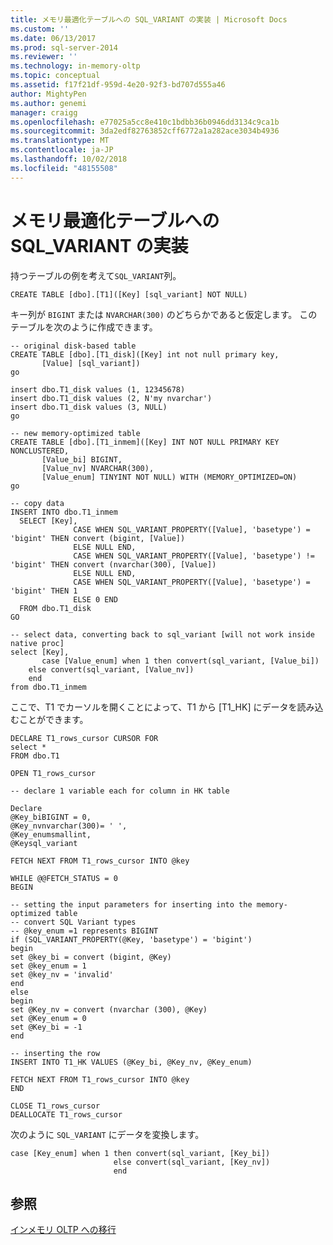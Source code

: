 ```yaml
---
title: メモリ最適化テーブルへの SQL_VARIANT の実装 | Microsoft Docs
ms.custom: ''
ms.date: 06/13/2017
ms.prod: sql-server-2014
ms.reviewer: ''
ms.technology: in-memory-oltp
ms.topic: conceptual
ms.assetid: f17f21df-959d-4e20-92f3-bd707d555a46
author: MightyPen
ms.author: genemi
manager: craigg
ms.openlocfilehash: e77025a5cc8e410c1bdbb36b0946dd3134c9ca1b
ms.sourcegitcommit: 3da2edf82763852cff6772a1a282ace3034b4936
ms.translationtype: MT
ms.contentlocale: ja-JP
ms.lasthandoff: 10/02/2018
ms.locfileid: "48155508"
---
```

# <a name="implementing-sqlvariant-in-a-memory-optimized-table"></a>メモリ最適化テーブルへの SQL_VARIANT の実装
  持つテーブルの例を考えて`SQL_VARIANT`列。  
  
```tsql  
CREATE TABLE [dbo].[T1]([Key] [sql_variant] NOT NULL)  
```  
  
 キー列が `BIGINT` または `NVARCHAR(300)` のどちらかであると仮定します。 このテーブルを次のように作成できます。  
  
```tsql  
-- original disk-based table  
CREATE TABLE [dbo].[T1_disk]([Key] int not null primary key,  
       [Value] [sql_variant])  
go  
  
insert dbo.T1_disk values (1, 12345678)  
insert dbo.T1_disk values (2, N'my nvarchar')  
insert dbo.T1_disk values (3, NULL)  
go  
  
-- new memory-optimized table  
CREATE TABLE [dbo].[T1_inmem]([Key] INT NOT NULL PRIMARY KEY NONCLUSTERED,  
       [Value_bi] BIGINT,  
       [Value_nv] NVARCHAR(300),  
       [Value_enum] TINYINT NOT NULL) WITH (MEMORY_OPTIMIZED=ON)  
go  
  
-- copy data   
INSERT INTO dbo.T1_inmem  
  SELECT [Key],  
              CASE WHEN SQL_VARIANT_PROPERTY([Value], 'basetype') = 'bigint' THEN convert (bigint, [Value])  
              ELSE NULL END,  
              CASE WHEN SQL_VARIANT_PROPERTY([Value], 'basetype') != 'bigint' THEN convert (nvarchar(300), [Value])  
              ELSE NULL END,  
              CASE WHEN SQL_VARIANT_PROPERTY([Value], 'basetype') = 'bigint' THEN 1  
              ELSE 0 END  
  FROM dbo.T1_disk  
GO  
  
-- select data, converting back to sql_variant [will not work inside native proc]  
select [Key],   
       case [Value_enum] when 1 then convert(sql_variant, [Value_bi])   
    else convert(sql_variant, [Value_nv])   
    end  
from dbo.T1_inmem  
```  
  
 ここで、T1 でカーソルを開くことによって、T1 から [T1_HK] にデータを読み込むことができます。  
  
```tsql  
DECLARE T1_rows_cursor CURSOR FOR    
select *  
FROM dbo.T1  
  
OPEN T1_rows_cursor     
  
-- declare 1 variable each for column in HK table  
  
Declare  
@Key_biBIGINT = 0,  
@Key_nvnvarchar(300)= ' ',  
@Key_enumsmallint,  
@Keysql_variant  
  
FETCH NEXT FROM T1_rows_cursor INTO @key  
  
WHILE @@FETCH_STATUS = 0     
BEGIN     
  
-- setting the input parameters for inserting into the memory-optimized table  
-- convert SQL Variant types  
-- @key_enum =1 represents BIGINT  
if (SQL_VARIANT_PROPERTY(@Key, 'basetype') = 'bigint')  
begin  
set @key_bi = convert (bigint, @Key)  
set @key_enum = 1  
set @key_nv = 'invalid'  
end  
else  
begin  
set @Key_nv = convert (nvarchar (300), @Key)  
set @Key_enum = 0  
set @Key_bi = -1  
end  
  
-- inserting the row  
INSERT INTO T1_HK VALUES (@Key_bi, @Key_nv, @Key_enum)  
  
FETCH NEXT FROM T1_rows_cursor INTO @key  
END  
  
CLOSE T1_rows_cursor     
DEALLOCATE T1_rows_cursor  
```  
  
 次のように `SQL_VARIANT` にデータを変換します。  
  
```tsql  
case [Key_enum] when 1 then convert(sql_variant, [Key_bi])   
                       else convert(sql_variant, [Key_nv])   
                       end  
```  
  
## <a name="see-also"></a>参照  
 [インメモリ OLTP への移行](migrating-to-in-memory-oltp.md)  
  
  
